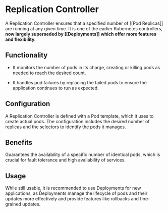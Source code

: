 # Replication Controller

A Replication Controller ensures that a specified number of [[Pod Replicas]] are running at any given time. It is one of the earlier Kubernetes controllers, **now largely superseded by [[Deployments]] which offer more features and flexibility.**

## Functionality

- It monitors the number of pods in its charge, creating or killing pods as needed to reach the desired count.

- It handles pod failures by replacing the failed pods to ensure the application continues to run as expected.

## Configuration

A Replication Controller is defined with a Pod template, which it uses to create actual pods. The configuration includes the desired number of replicas and the selectors to identify the pods it manages.

## Benefits

Guarantees the availability of a specific number of identical pods, which is crucial for fault tolerance and high availability of services.

## Usage

While still usable, it is recommended to use Deployments for new applications, as Deployments manage the lifecycle of pods and their updates more effectively and provide features like rollbacks and fine-grained updates.